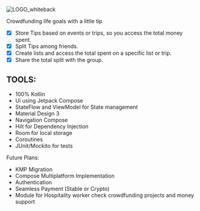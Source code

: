 
![LOGO_whiteback](https://github.com/rafaover/maTIPv2/assets/59352318/6702bf58-7c68-4c4f-a063-8bacd616c52a)

Crowdfunding life goals with a little tip

- [x] Store Tips based on events or trips, so you access the total money spent.
- [x] Split Tips among friends.
- [x] Create lists and access the total spent on a specific list or trip.
- [x] Share the total split with the group.

## TOOLS:

- 100% Kotlin
- Ui using Jetpack Compose
- StateFlow and ViewModel for State management
- Material Design 3
- Navigation Compose
- Hilt for Dependency Injection
- Room for local storage
- Coroutines
- JUnit/Mockito for tests

Future Plans:
- KMP Migration
- Compose Multiplatform Implementation
- Authentication
- Seamless Payment (Stable or Crypto)
- Module for Hospitality worker check crowdfunding projects and money support
